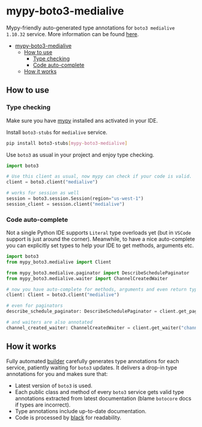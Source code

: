 # mypy-boto3-medialive

Mypy-friendly auto-generated type annotations for `boto3 medialive 1.10.32` service.
More information can be found [here](https://github.com/vemel/mypy_boto3).

- [mypy-boto3-medialive](#mypy-boto3-medialive)
  - [How to use](#how-to-use)
    - [Type checking](#type-checking)
    - [Code auto-complete](#code-auto-complete)
  - [How it works](#how-it-works)

## How to use

### Type checking

Make sure you have [mypy](https://github.com/python/mypy) installed ans activated in your IDE.

Install `boto3-stubs` for `medialive` service.

```bash
pip install boto3-stubs[mypy-boto3-medialive]
```

Use `boto3` as usual in your project and enjoy type checking.

```python
import boto3

# Use this client as usual, now mypy can check if your code is valid.
client = boto3.client("medialive")

# works for session as well
session = boto3.session.Session(region="us-west-1")
session_client = session.client("medialive")

```

### Code auto-complete

Not a single Python IDE supports `Literal` type overloads yet (but in `VSCode` support is just around the corner).
Meanwhile, to have a nice auto-complete you can explicitly set types to help your IDE to get methods, arguments etc.

```python
import boto3
from mypy_boto3.medialive import Client

from mypy_boto3.medialive.paginator import DescribeSchedulePaginator
from mypy_boto3.medialive.waiter import ChannelCreatedWaiter

# now you have auto-complete for methods, arguments and even return types
client: Client = boto3.client("medialive")

# even for paginators
describe_schedule_paginator: DescribeSchedulePaginator = client.get_paginator("describe_schedule")

# and waiters are also annotated
channel_created_waiter: ChannelCreatedWaiter = client.get_waiter("channel_created")
```

## How it works

Fully automated [builder](https://github.com/vemel/mypy_boto3) carefully generates
type annotations for each service, patiently waiting for `boto3` updates. It delivers
a drop-in type annotations for you and makes sure that:

- Latest version of `boto3` is used.
- Each public class and method of every `boto3` service gets valid type annotations
  extracted from latest documentation (blame `botocore` docs if types are incorrect).
- Type annotations include up-to-date documentation.
- Code is processed by [black](https://github.com/psf/black) for readability.